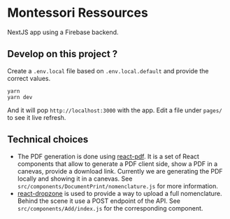 # Montessori Ressources

NextJS app using a Firebase backend.

## Develop on this project ?

Create a `.env.local` file based on `.env.local.default` and provide the correct values.

```
yarn
yarn dev
```

And it will pop `http://localhost:3000` with the app. Edit a file under `pages/` to see it live refresh.


## Technical choices

- The PDF generation is done using [react-pdf](https://react-pdf.org). It is a set of React components that allow to generate a PDF client side, show a PDF in a canevas, provide a download link. Currently we are generating the PDF locally and showing it in a canevas. See `src/components/DocumentPrint/nomenclature.js` for more information.
- [react-dropzone](https://react-dropzone.js.org) is used to provide a way to upload a full nomenclature. Behind the scene it use a POST endpoint of the API. See `src/components/Add/index.js` for the corresponding component.